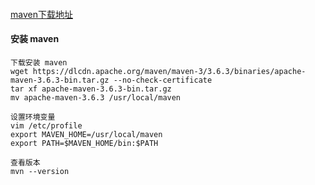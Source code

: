 #### 
[maven下载地址](https://dlcdn.apache.org/maven/maven-3/)

#### 安装 maven
``` shell
下载安装 maven
wget https://dlcdn.apache.org/maven/maven-3/3.6.3/binaries/apache-maven-3.6.3-bin.tar.gz --no-check-certificate
tar xf apache-maven-3.6.3-bin.tar.gz
mv apache-maven-3.6.3 /usr/local/maven

设置环境变量
vim /etc/profile
export MAVEN_HOME=/usr/local/maven
export PATH=$MAVEN_HOME/bin:$PATH

查看版本
mvn --version
```
